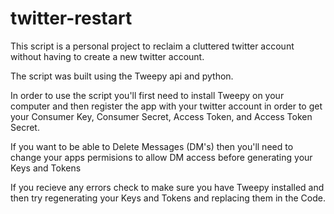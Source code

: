# twitter-restart

This script is a personal project to reclaim a cluttered twitter account without having to create a new twitter account.

The script was built using the Tweepy api and python.

In order to use the script you'll first need to install Tweepy on your computer and then register the app with your
twitter account in order to get your Consumer Key, Consumer Secret, Access Token, and Access Token Secret.

If you want to be able to Delete Messages (DM's) then you'll need to change your apps permisions to allow DM access
before generating your Keys and Tokens

If you recieve any errors check to make sure you have Tweepy installed and then try regenerating your Keys and Tokens
and replacing them in the Code.

